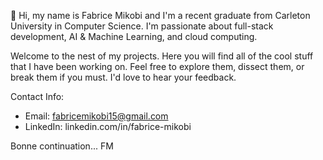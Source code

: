 👋 Hi, my name is Fabrice Mikobi and I'm a recent graduate from Carleton University in Computer Science. I'm passionate about full-stack development, AI & Machine Learning, and cloud computing. 

Welcome to the nest of my projects. Here you will find all of the cool stuff that I have been working on. Feel free to explore them, dissect them, or break them if you must. I'd love to hear your feedback. 

Contact Info: 
- Email: fabricemikobi15@gmail.com
- LinkedIn: linkedin.com/in/fabrice-mikobi

Bonne continuation... 
FM
<!---
fabricem15/fabricem15 is a ✨ special ✨ repository because its `README.md` (this file) appears on your GitHub profile.
You can click the Preview link to take a look at your changes.
--->
